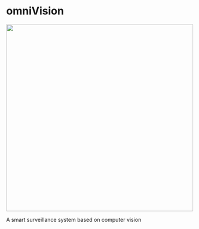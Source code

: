 # omniVision
<img src="Documents/omniVision.png" width="500" height="500" />

A smart surveillance system based on computer vision
